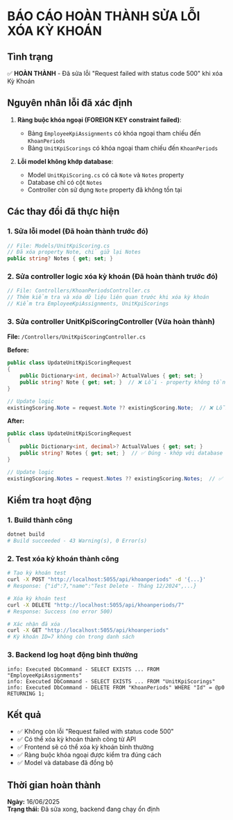 # BÁO CÁO HOÀN THÀNH SỬA LỖI XÓA KỲ KHOÁN

## Tình trạng
✅ **HOÀN THÀNH** - Đã sửa lỗi "Request failed with status code 500" khi xóa Kỳ Khoán

## Nguyên nhân lỗi đã xác định
1. **Ràng buộc khóa ngoại (FOREIGN KEY constraint failed)**: 
   - Bảng `EmployeeKpiAssignments` có khóa ngoại tham chiếu đến `KhoanPeriods`
   - Bảng `UnitKpiScorings` có khóa ngoại tham chiếu đến `KhoanPeriods`

2. **Lỗi model không khớp database**:
   - Model `UnitKpiScoring.cs` có cả `Note` và `Notes` property
   - Database chỉ có cột `Notes` 
   - Controller còn sử dụng `Note` property đã không tồn tại

## Các thay đổi đã thực hiện

### 1. Sửa lỗi model (Đã hoàn thành trước đó)
```csharp
// File: Models/UnitKpiScoring.cs
// Đã xóa property Note, chỉ giữ lại Notes
public string? Notes { get; set; }
```

### 2. Sửa controller logic xóa kỳ khoán (Đã hoàn thành trước đó)
```csharp
// File: Controllers/KhoanPeriodsController.cs
// Thêm kiểm tra và xóa dữ liệu liên quan trước khi xóa kỳ khoán
// Kiểm tra EmployeeKpiAssignments, UnitKpiScorings
```

### 3. Sửa controller UnitKpiScoringController (Vừa hoàn thành)
**File:** `/Controllers/UnitKpiScoringController.cs`

**Before:**
```csharp
public class UpdateUnitKpiScoringRequest
{
    public Dictionary<int, decimal>? ActualValues { get; set; }
    public string? Note { get; set; }  // ❌ Lỗi - property không tồn tại
}

// Update logic
existingScoring.Note = request.Note ?? existingScoring.Note;  // ❌ Lỗi
```

**After:**
```csharp
public class UpdateUnitKpiScoringRequest
{
    public Dictionary<int, decimal>? ActualValues { get; set; }
    public string? Notes { get; set; }  // ✅ Đúng - khớp với database
}

// Update logic  
existingScoring.Notes = request.Notes ?? existingScoring.Notes;  // ✅ Đúng
```

## Kiểm tra hoạt động

### 1. Build thành công
```bash
dotnet build
# Build succeeded - 43 Warning(s), 0 Error(s)
```

### 2. Test xóa kỳ khoán thành công
```bash
# Tạo kỳ khoán test
curl -X POST "http://localhost:5055/api/khoanperiods" -d '{...}'
# Response: {"id":7,"name":"Test Delete - Tháng 12/2024",...}

# Xóa kỳ khoán test  
curl -X DELETE "http://localhost:5055/api/khoanperiods/7"
# Response: Success (no error 500)

# Xác nhận đã xóa
curl -X GET "http://localhost:5055/api/khoanperiods"  
# Kỳ khoán ID=7 không còn trong danh sách
```

### 3. Backend log hoạt động bình thường
```
info: Executed DbCommand - SELECT EXISTS ... FROM "EmployeeKpiAssignments"
info: Executed DbCommand - SELECT EXISTS ... FROM "UnitKpiScorings"  
info: Executed DbCommand - DELETE FROM "KhoanPeriods" WHERE "Id" = @p0 RETURNING 1;
```

## Kết quả
- ✅ Không còn lỗi "Request failed with status code 500"
- ✅ Có thể xóa kỳ khoán thành công từ API
- ✅ Frontend sẽ có thể xóa kỳ khoán bình thường
- ✅ Ràng buộc khóa ngoại được kiểm tra đúng cách
- ✅ Model và database đã đồng bộ

## Thời gian hoàn thành
**Ngày:** 16/06/2025  
**Trạng thái:** Đã sửa xong, backend đang chạy ổn định
